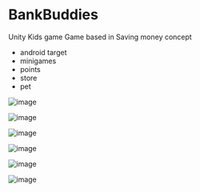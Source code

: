 # BankBuddies
Unity Kids game
Game based in Saving money concept

- android target
- minigames
- points
- store
- pet


![image](https://user-images.githubusercontent.com/18789513/173215111-801b10af-98d2-4a40-bf6f-cd998d002138.png)



![image](https://user-images.githubusercontent.com/18789513/173215124-74565ce5-ab8e-4f62-bcfe-c4571e9da5d6.png)

![image](https://user-images.githubusercontent.com/18789513/173215168-fdd84ffd-a8b2-4b51-a06e-5b7a106bb32d.png)

![image](https://user-images.githubusercontent.com/18789513/173215244-8cac4cd4-5261-4f92-a87d-9450f89a099e.png)


![image](https://user-images.githubusercontent.com/18789513/173215137-27098573-c8b1-43b8-af08-223d7460fc8a.png)

![image](https://user-images.githubusercontent.com/18789513/173215141-ebbf539a-4812-46d4-9e95-84a5ff6f6dc6.png)

